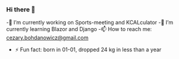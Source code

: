 ### Hi there 👋
-🔭 I’m currently working on Sports-meeting and KCALculator
-🌱 I’m currently learning Blazor and Django
-📫 How to reach me: cezary.bohdanowicz@gmail.com
- ⚡ Fun fact: born in 01-01, dropped 24 kg in less than a year

<!--
**Czarek98/Czarek98** is a ✨ _special_ ✨ repository because its `README.md` (this file) appears on your GitHub profile.



-->
